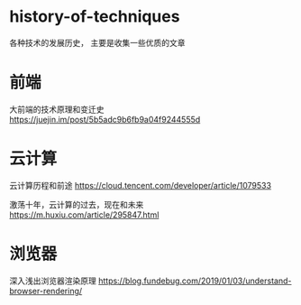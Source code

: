 # history-of-techniques
各种技术的发展历史， 主要是收集一些优质的文章

# 前端

大前端的技术原理和变迁史 https://juejin.im/post/5b5adc9b6fb9a04f9244555d

# 云计算
云计算历程和前途 https://cloud.tencent.com/developer/article/1079533

激荡十年，云计算的过去，现在和未来 https://m.huxiu.com/article/295847.html

# 浏览器

深入浅出浏览器渲染原理 https://blog.fundebug.com/2019/01/03/understand-browser-rendering/
